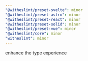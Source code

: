 ```yaml
---
"@witheslint/preset-svelte": minor
"@witheslint/preset-astro": minor
"@witheslint/preset-react": minor
"@witheslint/preset-solid": minor
"@witheslint/preset-vue": minor
"@witheslint/core": minor
"witheslint": minor
---
```


enhance the type experience
